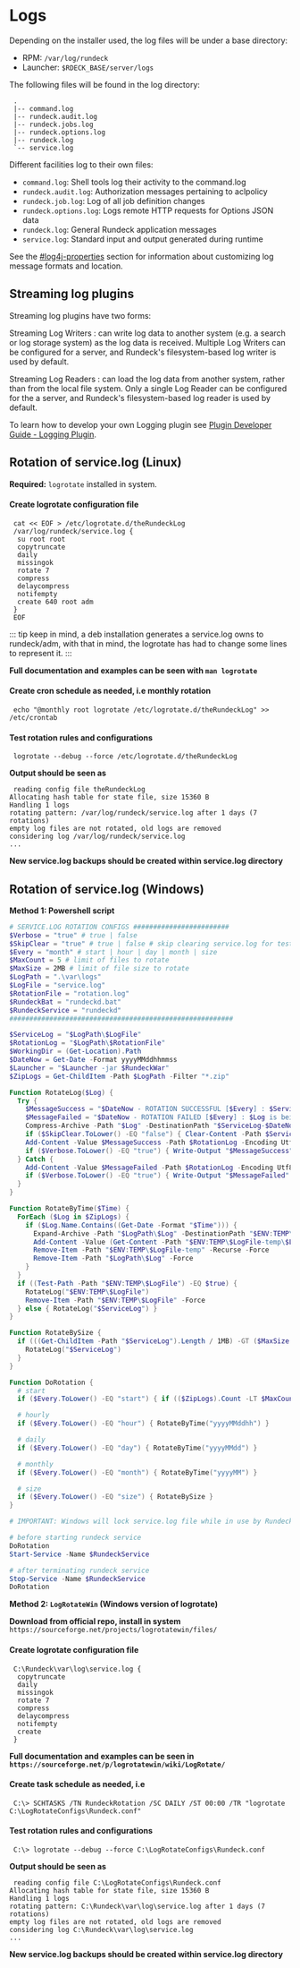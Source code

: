 # Logs

Depending on the installer used, the log files will be under a base
directory:

- RPM: `/var/log/rundeck`
- Launcher: `$RDECK_BASE/server/logs`

The following files will be found in the log directory:

     .
     |-- command.log
     |-- rundeck.audit.log
     |-- rundeck.jobs.log
     |-- rundeck.options.log
     |-- rundeck.log
     `-- service.log

Different facilities log to their own files:

- `command.log`: Shell tools log their activity to the command.log
- `rundeck.audit.log`: Authorization messages pertaining to aclpolicy
- `rundeck.job.log`: Log of all job definition changes
- `rundeck.options.log`: Logs remote HTTP requests for Options JSON data
- `rundeck.log`: General Rundeck application messages
- `service.log`: Standard input and output generated during runtime

See the [#log4j-properties](/administration/configuration/config-file-reference.md#log4j-properties) section for information
about customizing log message formats and location.

## Streaming log plugins

Streaming log plugins have two forms:

Streaming Log Writers
: can write log data to another system (e.g. a search or log storage system) as the log data is received. Multiple Log Writers can be configured for a server, and Rundeck's filesystem-based log writer is used by default.

Streaming Log Readers
: can load the log data from another system, rather than from the local file system. Only a single Log Reader can be configured for the a server, and Rundeck's filesystem-based log reader is used by default.

To learn how to develop your own Logging plugin
see [Plugin Developer Guide - Logging Plugin](/developer/06-logging-plugins.md).

## Rotation of service.log (Linux)

**Required:** `logrotate` installed in system.


#### Create logrotate configuration file

     cat << EOF > /etc/logrotate.d/theRundeckLog
     /var/log/rundeck/service.log {
      su root root
      copytruncate
      daily
      missingok
      rotate 7
      compress
      delaycompress
      notifempty
      create 640 root adm
     }
     EOF

::: tip
keep in mind, a deb installation generates a service.log owns to rundeck/adm, with that in mind, the logrotate has had to change some lines to represent it. 
:::

**Full documentation and examples can be seen with `man logrotate`**

#### Create cron schedule as needed, i.e monthly rotation

     echo "@monthly root logrotate /etc/logrotate.d/theRundeckLog" >> /etc/crontab

#### Test rotation rules and configurations

     logrotate --debug --force /etc/logrotate.d/theRundeckLog

**Output should be seen as**

     reading config file theRundeckLog
	Allocating hash table for state file, size 15360 B
	Handling 1 logs
	rotating pattern: /var/log/rundeck/service.log after 1 days (7 rotations)
	empty log files are not rotated, old logs are removed
	considering log /var/log/rundeck/service.log
	...

**New service.log backups should be created within service.log directory**

## Rotation of service.log (Windows)

**Method 1: Powershell script**

```powershell
# SERVICE.LOG ROTATION CONFIGS ########################
$Verbose = "true" # true | false
$SkipClear = "true" # true | false # skip clearing service.log for testing
$Every = "month" # start | hour | day | month | size
$MaxCount = 5 # limit of files to rotate
$MaxSize = 2MB # limit of file size to rotate
$LogPath = ".\var\logs"
$LogFile = "service.log"
$RotationFile = "rotation.log"
$RundeckBat = "rundeckd.bat"
$RundeckService = "rundeckd"
########################################################

$ServiceLog = "$LogPath\$LogFile"
$RotationLog = "$LogPath\$RotationFile"
$WorkingDir = (Get-Location).Path
$DateNow = Get-Date -Format yyyyMMddhhmmss
$Launcher = "$Launcher -jar $RundeckWar"
$ZipLogs = Get-ChildItem -Path $LogPath -Filter "*.zip"

Function RotateLog($Log) {
  Try {
    $MessageSuccess = "$DateNow - ROTATION SUCCESSFUL [$Every] : $ServiceLog-$DateNow.zip"
    $MessageFailed = "$DateNow - ROTATION FAILED [$Every] : $Log is being used or not found"
    Compress-Archive -Path "$Log" -DestinationPath "$ServiceLog-$DateNow.zip" -CompressionLevel Optimal -Force
    if ($SkipClear.ToLower() -EQ "false") { Clear-Content -Path $ServiceLog -Force }
    Add-Content -Value $MessageSuccess -Path $RotationLog -Encoding Utf8 -Force
    if ($Verbose.ToLower() -EQ "true") { Write-Output "$MessageSuccess" }
  } Catch {
    Add-Content -Value $MessageFailed -Path $RotationLog -Encoding Utf8 -Force
    if ($Verbose.ToLower() -EQ "true") { Write-Output "$MessageFailed" }
  }
}

Function RotateByTime($Time) {
  ForEach ($Log in $ZipLogs) {
    if ($Log.Name.Contains((Get-Date -Format "$Time"))) {
      Expand-Archive -Path "$LogPath\$Log" -DestinationPath "$ENV:TEMP\$LogFile-temp" -Force
      Add-Content -Value (Get-Content -Path "$ENV:TEMP\$LogFile-temp\$LogFile") -Path "$ENV:TEMP\$LogFile" -Force
      Remove-Item -Path "$ENV:TEMP\$LogFile-temp" -Recurse -Force
      Remove-Item -Path "$LogPath\$Log" -Force
    }
  }
  if ((Test-Path -Path "$ENV:TEMP\$LogFile") -EQ $true) {
    RotateLog("$ENV:TEMP\$LogFile")
    Remove-Item -Path "$ENV:TEMP\$LogFile" -Force
  } else { RotateLog("$ServiceLog") }
}

Function RotateBySize {
  if (((Get-ChildItem -Path "$ServiceLog").Length / 1MB) -GT ($MaxSize / 1MB)) {
    RotateLog("$ServiceLog")
  }
}

Function DoRotation {
  # start
  if ($Every.ToLower() -EQ "start") { if (($ZipLogs).Count -LT $MaxCount) { RotateLog("$ServiceLog") } }

  # hourly
  if ($Every.ToLower() -EQ "hour") { RotateByTime("yyyyMMddhh") }

  # daily
  if ($Every.ToLower() -EQ "day") { RotateByTime("yyyyMMdd") }

  # monthly
  if ($Every.ToLower() -EQ "month") { RotateByTime("yyyyMM") }

  # size
  if ($Every.ToLower() -EQ "size") { RotateBySize }
}

# IMPORTANT: Windows will lock service.log file while in use by Rundeck. Must be done when service is down.

# before starting rundeck service
DoRotation
Start-Service -Name $RundeckService

# after terminating rundeck service
Stop-Service -Name $RundeckService
DoRotation
```

**Method 2: `LogRotateWin` (Windows version of logrotate)**

**Download from official repo, install in system** `https://sourceforge.net/projects/logrotatewin/files/`

#### Create logrotate configuration file

     C:\Rundeck\var\log\service.log {
      copytruncate
      daily
      missingok
      rotate 7
      compress
      delaycompress
      notifempty
      create
     }

**Full documentation and examples can be seen in `https://sourceforge.net/p/logrotatewin/wiki/LogRotate/`**

#### Create task schedule as needed, i.e

     C:\> SCHTASKS /TN RundeckRotation /SC DAILY /ST 00:00 /TR "logrotate C:\LogRotateConfigs\Rundeck.conf"

#### Test rotation rules and configurations

     C:\> logrotate --debug --force C:\LogRotateConfigs\Rundeck.conf

**Output should be seen as**

     reading config file C:\LogRotateConfigs\Rundeck.conf
	Allocating hash table for state file, size 15360 B
	Handling 1 logs
	rotating pattern: C:\Rundeck\var\log\service.log after 1 days (7 rotations)
	empty log files are not rotated, old logs are removed
	considering log C:\Rundeck\var\log\service.log
	...

**New service.log backups should be created within service.log directory**

